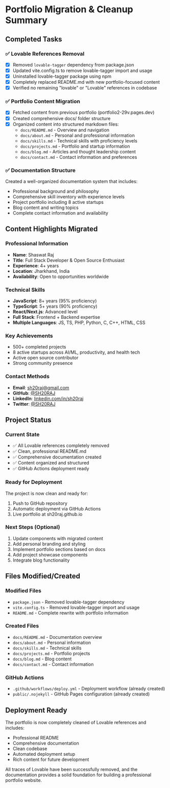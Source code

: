 # Portfolio Migration & Cleanup Summary

## Completed Tasks

### ✅ Lovable References Removal
- [x] Removed `lovable-tagger` dependency from package.json
- [x] Updated vite.config.ts to remove lovable-tagger import and usage
- [x] Uninstalled lovable-tagger package using npm
- [x] Completely replaced README.md with new portfolio-focused content
- [x] Verified no remaining "lovable" or "Lovable" references in codebase

### ✅ Portfolio Content Migration
- [x] Fetched content from previous portfolio (portfolio2-29v.pages.dev)
- [x] Created comprehensive docs/ folder structure
- [x] Organized content into structured markdown files:
  - `docs/README.md` - Overview and navigation
  - `docs/about.md` - Personal and professional information
  - `docs/skills.md` - Technical skills with proficiency levels
  - `docs/projects.md` - Portfolio and startup information
  - `docs/blog.md` - Articles and thought leadership content
  - `docs/contact.md` - Contact information and preferences

### ✅ Documentation Structure
Created a well-organized documentation system that includes:
- Professional background and philosophy
- Comprehensive skill inventory with experience levels
- Project portfolio including 8 active startups
- Blog content and writing topics
- Complete contact information and availability

## Content Highlights Migrated

### Professional Information
- **Name**: Shaswat Raj
- **Title**: Full Stack Developer & Open Source Enthusiast
- **Experience**: 4+ years
- **Location**: Jharkhand, India
- **Availability**: Open to opportunities worldwide

### Technical Skills
- **JavaScript**: 8+ years (95% proficiency)
- **TypeScript**: 5+ years (90% proficiency)
- **React/Next.js**: Advanced level
- **Full Stack**: Frontend + Backend expertise
- **Multiple Languages**: JS, TS, PHP, Python, C, C++, HTML, CSS

### Key Achievements
- 500+ completed projects
- 8 active startups across AI/ML, productivity, and health tech
- Active open source contributor
- Strong community presence

### Contact Methods
- **Email**: sh20raj@gmail.com
- **GitHub**: [@SH20RAJ](https://github.com/SH20RAJ)
- **LinkedIn**: [linkedin.com/in/sh20raj](https://linkedin.com/in/sh20raj)
- **Twitter**: [@SH20RAJ](https://twitter.com/SH20RAJ)

## Project Status

### Current State
- ✅ All Lovable references completely removed
- ✅ Clean, professional README.md
- ✅ Comprehensive documentation created
- ✅ Content organized and structured
- ✅ GitHub Actions deployment ready

### Ready for Deployment
The project is now clean and ready for:
1. Push to GitHub repository
2. Automatic deployment via GitHub Actions
3. Live portfolio at sh20raj.github.io

### Next Steps (Optional)
1. Update components with migrated content
2. Add personal branding and styling
3. Implement portfolio sections based on docs
4. Add project showcase components
5. Integrate blog functionality

## Files Modified/Created

### Modified Files
- `package.json` - Removed lovable-tagger dependency
- `vite.config.ts` - Removed lovable-tagger import and usage
- `README.md` - Complete rewrite with portfolio information

### Created Files
- `docs/README.md` - Documentation overview
- `docs/about.md` - Personal information
- `docs/skills.md` - Technical skills
- `docs/projects.md` - Portfolio projects
- `docs/blog.md` - Blog content
- `docs/contact.md` - Contact information

### GitHub Actions
- `.github/workflows/deploy.yml` - Deployment workflow (already created)
- `public/.nojekyll` - GitHub Pages configuration (already created)

## Deployment Ready

The portfolio is now completely cleaned of Lovable references and includes:
- Professional README
- Comprehensive documentation
- Clean codebase
- Automated deployment setup
- Rich content for future development

All traces of Lovable have been successfully removed, and the documentation provides a solid foundation for building a professional portfolio website.
